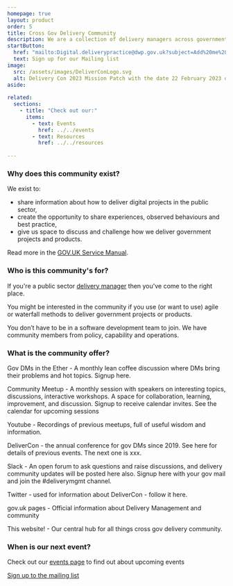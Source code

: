 ```yaml
---
homepage: true
layout: product
order: 5
title: Cross Gov Delivery Community
description: We are a collection of delivery managers across government coming together improve public services.
startButton:
  href: "mailto:Digital.deliverypractice@dwp.gov.uk?subject=Add%20me%20to%20the%20Agile%20delivery%20community%20meet-up&body=Hello%2C%0D%0A%0D%0APlease%20add%20me%20to%20the%20cross-government%20Agile%20delivery%20community%20meet-up"
  text: Sign up for our Mailing list
image:
  src: /assets/images/DeliverConLogo.svg
  alt: Delivery Con 2023 Mission Patch with the date 22 February 2023 on it.
aside:
    
related:
  sections:
    - title: "Check out our:"
      items:
        - text: Events
          href: ../../events
        - text: Resources
          href: ../../resources
      
---
```


### Why does this community exist?

We exist to:

  - share information about how to deliver digital projects in the public sector,
  - create the opportunity to share experiences, observed behaviours and best practice,
  - give us space to discuss and challenge how we deliver government projects and products.

Read more in the [GOV.UK Service Manual](https://www.gov.uk/service-manual/communities/agile-delivery-community).

### Who is this community's for?

If you're a public sector [delivery manager](https://www.gov.uk/guidance/delivery-manager) then you've come to the right place.

You might be interested in the community if you use (or want to use) agile or waterfall methods to deliver government projects or products.

You don’t have to be in a software development team to join. We have community members from policy, capability and operations. 

### What is the community offer?

Gov DMs in the Ether - A monthly lean coffee discussion where DMs bring their problems and hot topics. Signup here.

Community Meetup - A monthly session with speakers on interesting topics, discussions, interactive workshops. A space for collaboration, learning, improvement, and discussion. Signup to receive calendar invites. See the calendar for upcoming sessions

Youtube - Recordings of previous meetups, full of useful wisdom and information.

DeliverCon - the annual conference for gov DMs since 2019. See here for details of previous events. The next one is xxx.

Slack - An open forum to ask questions and raise discussions, and delivery community updates will be posted here also. Signup here with your gov mail and join the #deliverymgmt channel.

Twitter - used for information about DeliverCon - follow it here.

gov.uk pages - Official information about Delivery Management and community

This website! - Our central hub for all things cross gov delivery community.

### When is our next event?

Check out our [events page]() to find out about upcoming events

<a href="#" role="button" draggable="false" class="govuk-button govuk-button--start" data-module="govuk-button">
  Sign up to the mailing list
  </a>